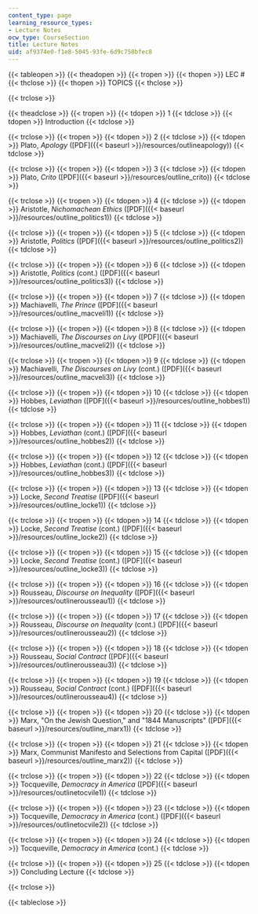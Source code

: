 ```yaml
---
content_type: page
learning_resource_types:
- Lecture Notes
ocw_type: CourseSection
title: Lecture Notes
uid: af9374e0-f1e8-5045-93fe-6d9c758bfec8
---
```


{{< tableopen >}}
{{< theadopen >}}
{{< tropen >}}
{{< thopen >}}
LEC #
{{< thclose >}}
{{< thopen >}}
TOPICS
{{< thclose >}}

{{< trclose >}}

{{< theadclose >}}
{{< tropen >}}
{{< tdopen >}}
1
{{< tdclose >}}
{{< tdopen >}}
Introduction
{{< tdclose >}}

{{< trclose >}}
{{< tropen >}}
{{< tdopen >}}
2
{{< tdclose >}}
{{< tdopen >}}
Plato, _Apology_ ([PDF]({{< baseurl >}}/resources/outlineapology))
{{< tdclose >}}

{{< trclose >}}
{{< tropen >}}
{{< tdopen >}}
3
{{< tdclose >}}
{{< tdopen >}}
Plato, _Crito_ ([PDF]({{< baseurl >}}/resources/outline_crito))
{{< tdclose >}}

{{< trclose >}}
{{< tropen >}}
{{< tdopen >}}
4
{{< tdclose >}}
{{< tdopen >}}
Aristotle, _Nichomachean Ethics_ ([PDF]({{< baseurl >}}/resources/outline_politics1))
{{< tdclose >}}

{{< trclose >}}
{{< tropen >}}
{{< tdopen >}}
5
{{< tdclose >}}
{{< tdopen >}}
Aristotle, _Politics_ ([PDF]({{< baseurl >}}/resources/outline_politics2))
{{< tdclose >}}

{{< trclose >}}
{{< tropen >}}
{{< tdopen >}}
6
{{< tdclose >}}
{{< tdopen >}}
Aristotle, _Politics_ (cont.) ([PDF]({{< baseurl >}}/resources/outline_politics3))
{{< tdclose >}}

{{< trclose >}}
{{< tropen >}}
{{< tdopen >}}
7
{{< tdclose >}}
{{< tdopen >}}
Machiavelli, _The Prince_ ([PDF]({{< baseurl >}}/resources/outline_macveli1))
{{< tdclose >}}

{{< trclose >}}
{{< tropen >}}
{{< tdopen >}}
8
{{< tdclose >}}
{{< tdopen >}}
Machiavelli, _The Discourses on Livy_ ([PDF]({{< baseurl >}}/resources/outline_macveli2))
{{< tdclose >}}

{{< trclose >}}
{{< tropen >}}
{{< tdopen >}}
9
{{< tdclose >}}
{{< tdopen >}}
Machiavelli, _The Discourses on Livy_ (cont.) ([PDF]({{< baseurl >}}/resources/outline_macveli3))
{{< tdclose >}}

{{< trclose >}}
{{< tropen >}}
{{< tdopen >}}
10
{{< tdclose >}}
{{< tdopen >}}
Hobbes, _Leviathan_ ([PDF]({{< baseurl >}}/resources/outline_hobbes1))
{{< tdclose >}}

{{< trclose >}}
{{< tropen >}}
{{< tdopen >}}
11
{{< tdclose >}}
{{< tdopen >}}
Hobbes, _Leviathan_ (cont.) ([PDF]({{< baseurl >}}/resources/outline_hobbes2))
{{< tdclose >}}

{{< trclose >}}
{{< tropen >}}
{{< tdopen >}}
12
{{< tdclose >}}
{{< tdopen >}}
Hobbes, _Leviathan_ (cont.) ([PDF]({{< baseurl >}}/resources/outline_hobbes3))
{{< tdclose >}}

{{< trclose >}}
{{< tropen >}}
{{< tdopen >}}
13
{{< tdclose >}}
{{< tdopen >}}
Locke, _Second Treatise_ ([PDF]({{< baseurl >}}/resources/outline_locke1))
{{< tdclose >}}

{{< trclose >}}
{{< tropen >}}
{{< tdopen >}}
14
{{< tdclose >}}
{{< tdopen >}}
Locke, _Second Treatise_ (cont.) ([PDF]({{< baseurl >}}/resources/outline_locke2))
{{< tdclose >}}

{{< trclose >}}
{{< tropen >}}
{{< tdopen >}}
15
{{< tdclose >}}
{{< tdopen >}}
Locke, _Second Treatise_ (cont.) ([PDF]({{< baseurl >}}/resources/outline_locke3))
{{< tdclose >}}

{{< trclose >}}
{{< tropen >}}
{{< tdopen >}}
16
{{< tdclose >}}
{{< tdopen >}}
Rousseau, _Discourse on Inequality_ ([PDF]({{< baseurl >}}/resources/outlinerousseau1))
{{< tdclose >}}

{{< trclose >}}
{{< tropen >}}
{{< tdopen >}}
17
{{< tdclose >}}
{{< tdopen >}}
Rousseau, _Discourse on Inequality_ (cont.) ([PDF]({{< baseurl >}}/resources/outlinerousseau2))
{{< tdclose >}}

{{< trclose >}}
{{< tropen >}}
{{< tdopen >}}
18
{{< tdclose >}}
{{< tdopen >}}
Rousseau, _Social Contract_ ([PDF]({{< baseurl >}}/resources/outlinerousseau3))
{{< tdclose >}}

{{< trclose >}}
{{< tropen >}}
{{< tdopen >}}
19
{{< tdclose >}}
{{< tdopen >}}
Rousseau, _Social Contract_ (cont.) ([PDF]({{< baseurl >}}/resources/outlinerousseau4))
{{< tdclose >}}

{{< trclose >}}
{{< tropen >}}
{{< tdopen >}}
20
{{< tdclose >}}
{{< tdopen >}}
Marx, "On the Jewish Question," and "1844 Manuscripts" ([PDF]({{< baseurl >}}/resources/outline_marx1))
{{< tdclose >}}

{{< trclose >}}
{{< tropen >}}
{{< tdopen >}}
21
{{< tdclose >}}
{{< tdopen >}}
Marx, Communist Manifesto and Selections from Capital ([PDF]({{< baseurl >}}/resources/outline_marx2))
{{< tdclose >}}

{{< trclose >}}
{{< tropen >}}
{{< tdopen >}}
22
{{< tdclose >}}
{{< tdopen >}}
Tocqueville, _Democracy in America_ ([PDF]({{< baseurl >}}/resources/outlinetocvile1))
{{< tdclose >}}

{{< trclose >}}
{{< tropen >}}
{{< tdopen >}}
23
{{< tdclose >}}
{{< tdopen >}}
Tocqueville, _Democracy in America_ (cont.) ([PDF]({{< baseurl >}}/resources/outlinetocvile2))
{{< tdclose >}}

{{< trclose >}}
{{< tropen >}}
{{< tdopen >}}
24
{{< tdclose >}}
{{< tdopen >}}
Tocqueville, _Democracy in America_ (cont.)
{{< tdclose >}}

{{< trclose >}}
{{< tropen >}}
{{< tdopen >}}
25
{{< tdclose >}}
{{< tdopen >}}
Concluding Lecture
{{< tdclose >}}

{{< trclose >}}

{{< tableclose >}}